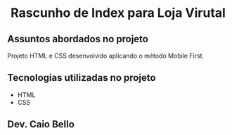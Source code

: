 <h1 align="center">Rascunho de Index para Loja Virutal</h1>

## Assuntos abordados no projeto

Projeto HTML e CSS desenvolvido aplicando o método Mobile First.


## Tecnologias utilizadas no projeto
* HTML
* CSS

## Dev. Caio Bello 